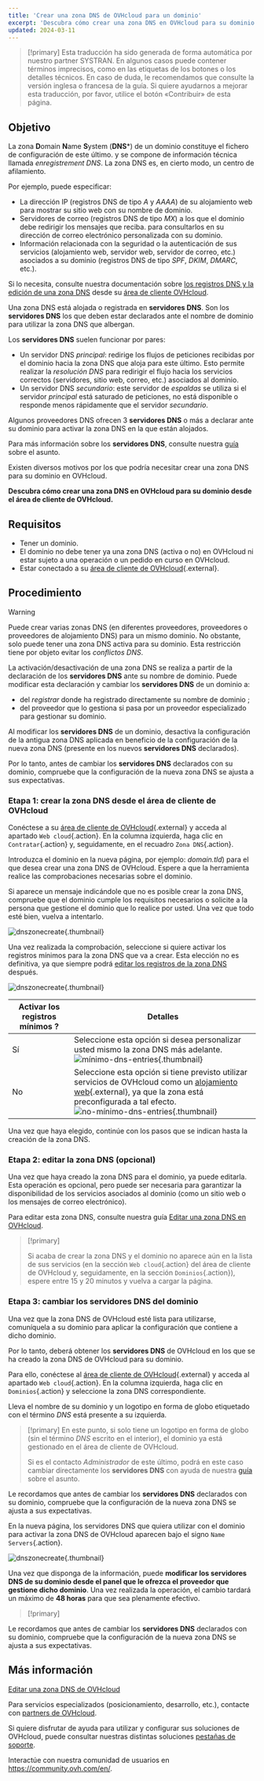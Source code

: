 ```yaml
---
title: 'Crear una zona DNS de OVHcloud para un dominio'
excerpt: 'Descubra cómo crear una zona DNS en OVHcloud para su dominio desde el área de cliente'
updated: 2024-03-11
---
```


> [!primary]
> Esta traducción ha sido generada de forma automática por nuestro partner SYSTRAN. En algunos casos puede contener términos imprecisos, como en las etiquetas de los botones o los detalles técnicos. En caso de duda, le recomendamos que consulte la versión inglesa o francesa de la guía. Si quiere ayudarnos a mejorar esta traducción, por favor, utilice el botón «Contribuir» de esta página.
>

## Objetivo

La zona **D**omain **N**ame **S**ystem (**DNS***) de un dominio constituye el fichero de configuración de este último. y se compone de información técnica llamada *enregistrement DNS*. La zona DNS es, en cierto modo, un centro de afilamiento.

Por ejemplo, puede especificar:

- La dirección IP (registros DNS de tipo *A* y *AAAA*) de su alojamiento web para mostrar su sitio web con su nombre de dominio.
- Servidores de correo (registros DNS de tipo *MX*) a los que el dominio debe redirigir los mensajes que reciba. para consultarlos en su dirección de correo electrónico personalizada con su dominio.
- Información relacionada con la seguridad o la autenticación de sus servicios (alojamiento web, servidor web, servidor de correo, etc.) asociados a su dominio (registros DNS de tipo *SPF*, *DKIM*, *DMARC*, etc.).

Si lo necesita, consulte nuestra documentación sobre [los registros DNS y la edición de una zona DNS](/pages/web_cloud/domains/dns_zone_edit) desde su [área de cliente OVHcloud](/links/manager).

Una zona DNS está alojada o registrada en **servidores DNS**. Son los **servidores DNS** los que deben estar declarados ante el nombre de dominio para utilizar la zona DNS que albergan. 

Los **servidores DNS** suelen funcionar por pares:

- Un servidor DNS *principal*: redirige los flujos de peticiones recibidas por el dominio hacia la zona DNS que aloja para este último. Esto permite realizar la *resolución DNS* para redirigir el flujo hacia los servicios correctos (servidores, sitio web, correo, etc.) asociados al dominio.
- Un servidor DNS *secundario*: este servidor de *espaldas* se utiliza si el servidor *principal* está saturado de peticiones, no está disponible o responde menos rápidamente que el servidor *secundario*.

Algunos proveedores DNS ofrecen 3 **servidores DNS** o más a declarar ante su dominio para activar la zona DNS en la que están alojados.

Para más información sobre los **servidores DNS**, consulte nuestra [guía](/pages/web_cloud/domains/dns_server_general_information) sobre el asunto.

Existen diversos motivos por los que podría necesitar crear una zona DNS para su dominio en OVHcloud.

**Descubra cómo crear una zona DNS en OVHcloud para su dominio desde el área de cliente de OVHcloud.**

## Requisitos

- Tener un dominio.
- El dominio no debe tener ya una zona DNS (activa o no) en OVHcloud ni estar sujeto a una operación o un pedido en curso en OVHcloud.
- Estar conectado a su [área de cliente de OVHcloud](/links/manager){.external}.

## Procedimiento

> [!warning]
>
> Puede crear varias zonas DNS (en diferentes proveedores, proveedores o proveedores de alojamiento DNS) para un mismo dominio. No obstante, solo puede tener una zona DNS activa para su dominio. Esta restricción tiene por objeto evitar los *conflictos DNS*.
>
> La activación/desactivación de una zona DNS se realiza a partir de la declaración de los **servidores DNS** ante su nombre de dominio. Puede modificar esta declaración y cambiar los **servidores DNS** de un dominio a: 
>
> - del *registrar* donde ha registrado directamente su nombre de dominio ;
> - del proveedor que lo gestiona si pasa por un proveedor especializado para gestionar su dominio.
>
> Al modificar los **servidores DNS** de un dominio, desactiva la configuración de la antigua zona DNS aplicada en beneficio de la configuración de la nueva zona DNS (presente en los nuevos **servidores DNS** declarados).
>
> Por lo tanto, antes de cambiar los **servidores DNS** declarados con su dominio, compruebe que la configuración de la nueva zona DNS se ajusta a sus expectativas.
>

### Etapa 1: crear la zona DNS desde el área de cliente de OVHcloud

Conéctese a su [área de cliente de OVHcloud](/links/manager){.external} y acceda al apartado `Web cloud`{.action}. En la columna izquierda, haga clic en `Contratar`{.action} y, seguidamente, en el recuadro `Zona DNS`{.action}.

Introduzca el dominio en la nueva página, por ejemplo: *domain.tld*) para el que desea crear una zona DNS de OVHcloud. Espere a que la herramienta realice las comprobaciones necesarias sobre el dominio.

Si aparece un mensaje indicándole que no es posible crear la zona DNS, compruebe que el dominio cumple los requisitos necesarios o solicite a la persona que gestione el dominio que lo realice por usted. Una vez que todo esté bien, vuelva a intentarlo.

![dnszonecreate](images/adding-a-dns-zone.png){.thumbnail}

Una vez realizada la comprobación, seleccione si quiere activar los registros mínimos para la zona DNS que va a crear. Esta elección no es definitiva, ya que siempre podrá [editar los registros de la zona DNS](/pages/web_cloud/domains/dns_zone_edit) después.

![dnszonecreate](images/adding-a-dns-zone-step-2.png){.thumbnail}

|Activar los registros mínimos ?|Detalles|
|---|---|
|Sí|Seleccione esta opción si desea personalizar usted mismo la zona DNS más adelante.</br>![mínimo-dns-entries](images/dashboard-minimal-entries.png){.thumbnail}|
|No|Seleccione esta opción si tiene previsto utilizar servicios de OVHcloud como un [alojamiento web](https://www.ovhcloud.com/es/web-hosting/){.external}, ya que la zona está preconfigurada a tal efecto.</br>![no-mínimo-dns-entries](images/dashboard-ovh-full-entries.png){.thumbnail}|

Una vez que haya elegido, continúe con los pasos que se indican hasta la creación de la zona DNS.

### Etapa 2: editar la zona DNS (opcional)

Una vez que haya creado la zona DNS para el dominio, ya puede editarla. Esta operación es opcional, pero puede ser necesaria para garantizar la disponibilidad de los servicios asociados al dominio (como un sitio web o los mensajes de correo electrónico).

Para editar esta zona DNS, consulte nuestra guía [Editar una zona DNS en OVHcloud](/pages/web_cloud/domains/dns_zone_edit).

> [!primary]
>
> Si acaba de crear la zona DNS y el dominio no aparece aún en la lista de sus servicios (en la sección `Web cloud`{.action} del área de cliente de OVHcloud y, seguidamente, en la sección `Dominios`{.action}), espere entre 15 y 20 minutos y vuelva a cargar la página.
>

### Etapa 3: cambiar los servidores DNS del dominio

Una vez que la zona DNS de OVHcloud esté lista para utilizarse, comuníquela a su dominio para aplicar la configuración que contiene a dicho dominio. 

Por lo tanto, deberá obtener los **servidores DNS** de OVHcloud en los que se ha creado la zona DNS de OVHcloud para su dominio.

Para ello, conéctese al [área de cliente de OVHcloud](/links/manager){.external} y acceda al apartado `Web cloud`{.action}. En la columna izquierda, haga clic en `Dominios`{.action} y seleccione la zona DNS correspondiente. 

Lleva el nombre de su dominio y un logotipo en forma de globo etiquetado con el término *DNS* está presente a su izquierda. 

> [!primary]
> En este punto, si solo tiene un logotipo en forma de globo (sin el término *DNS* escrito en el interior), el dominio ya está gestionado en el área de cliente de OVHcloud. 
>
> Si es el contacto *Administrador* de este último, podrá en este caso cambiar directamente los **servidores DNS** con ayuda de nuestra [guía](/pages/web_cloud/domains/dns_server_general_information) sobre el asunto.
>
Le recordamos que antes de cambiar los **servidores DNS** declarados con su dominio, compruebe que la configuración de la nueva zona DNS se ajusta a sus expectativas.
>

En la nueva página, los servidores DNS que quiera utilizar con el dominio para activar la zona DNS de OVHcloud aparecen bajo el signo `Name Servers`{.action}.

![dnszonecreate](images/name-servers.png){.thumbnail}

Una vez que disponga de la información, puede **modificar los servidores DNS de su dominio desde el panel que le ofrezca el proveedor que gestione dicho dominio**. Una vez realizada la operación, el cambio tardará un máximo de **48 horas** para que sea plenamente efectivo.

> [!primary]
>
Le recordamos que antes de cambiar los **servidores DNS** declarados con su dominio, compruebe que la configuración de la nueva zona DNS se ajusta a sus expectativas.
>

## Más información

[Editar una zona DNS de OVHcloud](/pages/web_cloud/domains/dns_zone_edit)

Para servicios especializados (posicionamiento, desarrollo, etc.), contacte con [partners de OVHcloud](/links/partner).

Si quiere disfrutar de ayuda para utilizar y configurar sus soluciones de OVHcloud, puede consultar nuestras distintas soluciones [pestañas de soporte](/links/support).

Interactúe con nuestra comunidad de usuarios en <https://community.ovh.com/en/>.